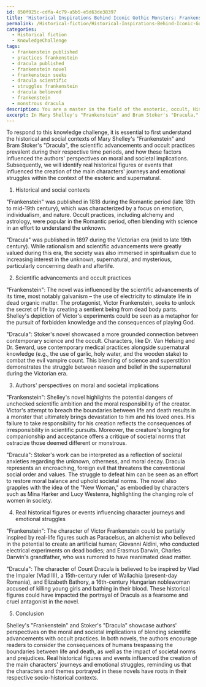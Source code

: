 ```yaml
---
id: 050f925c-cdfa-4c79-a5b5-e5d63de38397
title: 'Historical Inspirations Behind Iconic Gothic Monsters: Frankenstein & Dracula'
permalink: /Historical-fiction/Historical-Inspirations-Behind-Iconic-Gothic-Monsters-Frankenstein-Dracula/
categories:
  - Historical fiction
  - KnowledgeChallenge
tags:
  - frankenstein published
  - practices frankenstein
  - dracula published
  - frankenstein novel
  - frankenstein seeks
  - dracula scientific
  - struggles frankenstein
  - dracula believed
  - frankenstein
  - monstrous dracula
description: You are a master in the field of the esoteric, occult, Historical fiction and Education. You are a writer of tests, challenges, books and deep knowledge on Historical fiction for initiates and students to gain deep insights and understanding from. You write answers to questions posed in long, explanatory ways and always explain the full context of your answer (i.e., related concepts, formulas, examples, or history), as well as the step-by-step thinking process you take to answer the challenges. Be rigorous and thorough, and summarize the key themes, ideas, and conclusions at the end.
excerpt: In Mary Shelley's "Frankenstein" and Bram Stoker's "Dracula," explore how their interpretations of scientific advancements and occult practices during their respective time periods showcase the authors' perspectives on the moral and societal implications, and identify real historical figures or events that influenced the creation of the main characters' journeys and emotional struggles within the context of the esoteric and supernatural.
---
```

To respond to this knowledge challenge, it is essential to first understand the historical and social contexts of Mary Shelley's "Frankenstein" and Bram Stoker's "Dracula", the scientific advancements and occult practices prevalent during their respective time periods, and how these factors influenced the authors' perspectives on moral and societal implications. Subsequently, we will identify real historical figures or events that influenced the creation of the main characters' journeys and emotional struggles within the context of the esoteric and supernatural.

1. Historical and social contexts

"Frankenstein" was published in 1818 during the Romantic period (late 18th to mid-19th century), which was characterized by a focus on emotion, individualism, and nature. Occult practices, including alchemy and astrology, were popular in the Romantic period, often blending with science in an effort to understand the unknown.

"Dracula" was published in 1897 during the Victorian era (mid to late 19th century). While rationalism and scientific advancements were greatly valued during this era, the society was also immersed in spiritualism due to increasing interest in the unknown, supernatural, and mysterious, particularly concerning death and afterlife.

2. Scientific advancements and occult practices

"Frankenstein": The novel was influenced by the scientific advancements of its time, most notably galvanism – the use of electricity to stimulate life in dead organic matter. The protagonist, Victor Frankenstein, seeks to unlock the secret of life by creating a sentient being from dead body parts. Shelley's depiction of Victor's experiments could be seen as a metaphor for the pursuit of forbidden knowledge and the consequences of playing God.

"Dracula": Stoker's novel showcased a more grounded connection between contemporary science and the occult. Characters, like Dr. Van Helsing and Dr. Seward, use contemporary medical practices alongside supernatural knowledge (e.g., the use of garlic, holy water, and the wooden stake) to combat the evil vampire count. This blending of science and superstition demonstrates the struggle between reason and belief in the supernatural during the Victorian era.

3. Authors' perspectives on moral and societal implications

"Frankenstein": Shelley's novel highlights the potential dangers of unchecked scientific ambition and the moral responsibility of the creator. Victor's attempt to breach the boundaries between life and death results in a monster that ultimately brings devastation to him and his loved ones. His failure to take responsibility for his creation reflects the consequences of irresponsibility in scientific pursuits. Moreover, the creature's longing for companionship and acceptance offers a critique of societal norms that ostracize those deemed different or monstrous.

"Dracula": Stoker's work can be interpreted as a reflection of societal anxieties regarding the unknown, otherness, and moral decay. Dracula represents an encroaching, foreign evil that threatens the conventional social order and values. The struggle to defeat him can be seen as an effort to restore moral balance and uphold societal norms. The novel also grapples with the idea of the "New Woman," as embodied by characters such as Mina Harker and Lucy Westenra, highlighting the changing role of women in society.

4. Real historical figures or events influencing character journeys and emotional struggles

"Frankenstein": The character of Victor Frankenstein could be partially inspired by real-life figures such as Paracelsus, an alchemist who believed in the potential to create an artificial human; Giovanni Aldini, who conducted electrical experiments on dead bodies; and Erasmus Darwin, Charles Darwin's grandfather, who was rumored to have reanimated dead matter.

"Dracula": The character of Count Dracula is believed to be inspired by Vlad the Impaler (Vlad III), a 15th-century ruler of Wallachia (present-day Romania), and Elizabeth Bathory, a 16th-century Hungarian noblewoman accused of killing young girls and bathing in their blood. These historical figures could have impacted the portrayal of Dracula as a fearsome and cruel antagonist in the novel.

5. Conclusion

Shelley's "Frankenstein" and Stoker's "Dracula" showcase authors' perspectives on the moral and societal implications of blending scientific advancements with occult practices. In both novels, the authors encourage readers to consider the consequences of humans trespassing the boundaries between life and death, as well as the impact of societal norms and prejudices. Real historical figures and events influenced the creation of the main characters' journeys and emotional struggles, reminding us that the characters and themes portrayed in these novels have roots in their respective socio-historical contexts.
